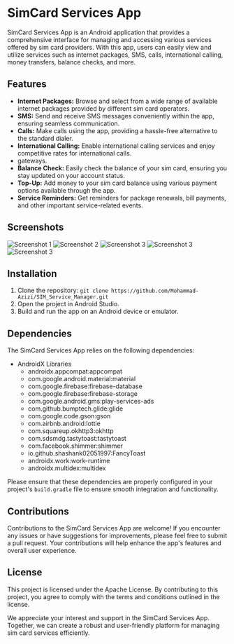 # SimCard Services App

SimCard Services App is an Android application that provides a comprehensive interface for managing and accessing various services offered by sim card providers. With this app, users can easily view and utilize services such as internet packages, SMS, calls, international calling, money transfers, balance checks, and more.

## Features

- **Internet Packages:** Browse and select from a wide range of available internet packages provided by different sim card operators.
- **SMS:** Send and receive SMS messages conveniently within the app, ensuring seamless communication.
- **Calls:** Make calls using the app, providing a hassle-free alternative to the standard dialer.
- **International Calling:** Enable international calling services and enjoy competitive rates for international calls.
-  gateways.
- **Balance Check:** Easily check the balance of your sim card, ensuring you stay updated on your account status.
- **Top-Up:** Add money to your sim card balance using various payment options available through the app.
- **Service Reminders:** Get reminders for package renewals, bill payments, and other important service-related events.

## Screenshots

![Screenshot 1](Screenshot_2023-07-07-09-15-00-57_93de6176c683fca90bbea6866320ba71.jpg)
![Screenshot 2](Screenshot_2023-07-07-09-15-04-57_93de6176c683fca90bbea6866320ba71.jpg)
![Screenshot 3](no3.jpg)
![Screenshot 3](no4.jpg)
![Screenshot 3](no5.jpg)

## Installation

1. Clone the repository: `git clone https://github.com/Mohammad-Azizi/SIM_Service_Manager.git`
2. Open the project in Android Studio.
3. Build and run the app on an Android device or emulator.

## Dependencies

The SimCard Services App relies on the following dependencies:

- AndroidX Libraries
  -  androidx.appcompat:appcompat
  -  com.google.android.material:material
  -  com.google.firebase:firebase-database
  -  com.google.firebase:firebase-storage
  -  com.google.android.gms:play-services-ads
  -  com.github.bumptech.glide:glide
  -  com.google.code.gson:gson
  -  com.airbnb.android:lottie
  -  com.squareup.okhttp3:okhttp
  -  com.sdsmdg.tastytoast:tastytoast
  -  com.facebook.shimmer:shimmer
  -  io.github.shashank02051997:FancyToast
  -  androidx.work:work-runtime
  -  androidx.multidex:multidex
  
Please ensure that these dependencies are properly configured in your project's `build.gradle` file to ensure smooth integration and functionality.

## Contributions

Contributions to the SimCard Services App are welcome! If you encounter any issues or have suggestions for improvements, please feel free to submit a pull request. Your contributions will help enhance the app's features and overall user experience.

## License

This project is licensed under the Apache License. By contributing to this project, you agree to comply with the terms and conditions outlined in the license.

We appreciate your interest and support in the SimCard Services App. Together, we can create a robust and user-friendly platform for managing sim card services efficiently.
